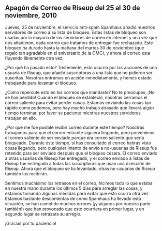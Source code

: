 ## Apagón de Correo de Riseup del 25 al 30 de noviembre, 2010

Jueves, 25 de noviembre, el servicio anti-spam Spamhaus añadió nuestros servidores de correo a su lista de bloqueo. Estas listas de bloqueo son usadas por la mayoría de los servidores de correo en internet y una vez que nos añadieron, cada correo que tratamos de entregar fue rechazado. Este bloqueo ha durado hasta la mañana del martes 30 de noviembre (que regalo tan agradable en el aniversario de la OMC), y ahora el correo esta fluyendo libremente otra vez.

¿Por qué ha pasado esto? Tristemente, esto ocurrió por las acciones de una usuaria de Riseup, que añadió suscriptoras a una lista que no pidieron ser suscritas. Nosotras entramos en acción inmediatamente, y hemos estado trabajando para levantar el bloqueo.

¿Como repercute esto en los correos que mandaste? No te preocupes, ¡No se han perdido! Cuando el bloqueo se estableció, nosotras cerramos el correo saliente para evitar perder cosas. Estamos enviando las cosas tan rápido como podemos, pero hay mucho trabajo atrasado que llevará algún tiempo terminar, por favor se paciente mientras nuestros servidores trabajan en ello.

¿Por qué me fue posible recibir correo durante este tiempo? Nosotras trabajamos para que el correo entrante siguiera llegando, pero prevenimos el correo saliente de ser enviado porque era correo saliente que sería bloqueado. Durante este tiempo, si has consultado el correo habrás visto cosas llegando, pero cualquier intento de envío a no-usuarias de Riseup fue retenido para ser enviado después que el bloqueo cesara. El correo enviado a otras usuarias de Riseup fue entregado, y el correo enviado a listas de Riseup fue entregado a todas las suscriptoras que usan una dirección de Riseup. Ahora que el bloqueo se ha levantado, otras no-usuarias de Riseup también los recibirán.

Sentímos muchísimo los retrasos en el correo, hicimos todo lo que estaba en nuestra mano durante los últimos 5 días para arreglar las cosas, y estamos tomando algunas medidas para evitar que esto ocurra otra vez. Estamos bastante descontentas de como Spamhaus ha llevado esta situación, se han cometido muchos errores (¡y algunos por nuestra parte también!) que han provocado que esto ocurriera en primer lugar, y en segundo lugar se retrasara su arreglo.

¡Gracias por tu paciencia!
